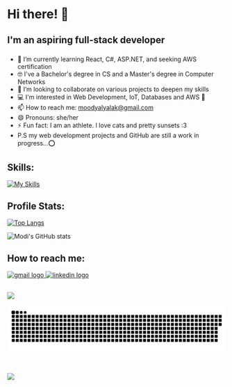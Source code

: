 <h1 align="left">Hi there! 👋 </h1>
<h2>I'm an aspiring full-stack developer </h2>

###

- 🌱 I’m currently learning React, C#, ASP.NET, and seeking AWS certification
- 🤓 I've a Bachelor's degree in CS and a Master's degree in Computer Networks
- 👯 I’m looking to collaborate on various projects to deepen my skills
- 💻 I'm interested in Web Development, IoT, Databases and AWS 🥇 
- 📫 How to reach me: [moodyalyalak@gmail.com](mailto:moodyalyalak@gmail.com)
- 😄 Pronouns: she/her
- ⚡ Fun fact: I am an athlete. I love cats and pretty sunsets :3 
- P.S my web development projects and GitHub are still a work in progress...⭕️

<h2> Skills: </h2>


<div align="left">

 [![My Skills](https://skillicons.dev/icons?i=js,html,css,php,python,cs,react,ts,aws,dotnet,github,mysql,netlify,npm,postgres,vscode&perline=8)](https://skillicons.dev)
</div>


<h2> Profile Stats: </h2>
<div align="left">
<!--   <img src="https://github-readme-stats.vercel.app/api?username=modiox&hide_title=false&hide_rank=false&show_icons=true&include_all_commits=true&count_private=true&disable_animations=false&theme=dracula&locale=en&hide_border=false" height="150" alt="stats graph"  /> -->
<!--   <img src="https://github-readme-stats.vercel.app/api/top-langs?username=modiox&locale=en&hide_title=false&layout=compact&card_width=320&langs_count=5&theme=dracula&hide_border=false" height="150" alt="languages graph"  /> -->

<div align="left">


 
 [![Top Langs](https://github-readme-stats.vercel.app/api/top-langs/?username=modiox&layout=compact&theme=radical)](https://github.com/modiox/github-readme-stats?refresh=1)


![Modi's GitHub stats](https://github-readme-stats.vercel.app/api?username=modiox&show_icons=true&theme=radical&?refresh=1)



  </div>


###



<h2> How to reach me: </h2>
<div align="left">
  <a href="mailto:moodyalyalak@gmail.com"> 
    <img src="https://img.shields.io/static/v1?message=Gmail&logo=gmail&label=&color=D14836&logoColor=white&labelColor=&style=for-the-badge" height="35" alt="gmail logo"  /> 
  </a>
  <a href="https://www.linkedin.com/in/modi-a-alyalak/"> 
    <img src="https://img.shields.io/static/v1?message=LinkedIn&logo=linkedin&label=&color=0077B5&logoColor=white&labelColor=&style=for-the-badge" height="35" alt="linkedin logo"  />
  </a> 



 <br> ![](https://komarev.com/ghpvc/?username=modiox&color=blueviolet&label=PROFILE+VIEWS)
 
</div>

![Snake Animation](https://raw.githubusercontent.com/modiox/modiox/main/github-snake.svg)




###


<br clear="both">

<img align="left" height="150" src="https://i.imgflip.com/65efzo.gif"  />


###



